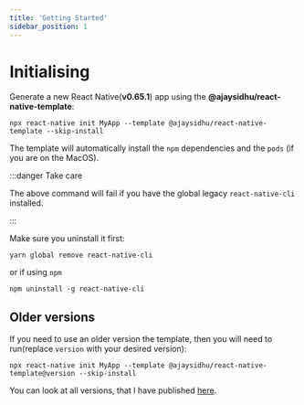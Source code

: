 ```yaml
---
title: 'Getting Started'
sidebar_position: 1
---
```


# Initialising

Generate a new React Native(**v0.65.1**) app using the **@ajaysidhu/react-native-template**:

```shell
npx react-native init MyApp --template @ajaysidhu/react-native-template --skip-install
```

The template will automatically install the `npm` dependencies and the `pods` (if you are on the MacOS).

:::danger Take care

The above command will fail if you have the global legacy `react-native-cli` installed.

:::

Make sure you uninstall it first:

```shell
yarn global remove react-native-cli
```

or if using `npm`

```shell
npm uninstall -g react-native-cli
```

## Older versions

If you need to use an older version the template, then you will need to run(replace `version` with your desired version):

```shell
npx react-native init MyApp --template @ajaysidhu/react-native-template@version --skip-install
```

You can look at all versions, that I have published [here](https://github.com/ajaykumar97/react-native-template/releases).
